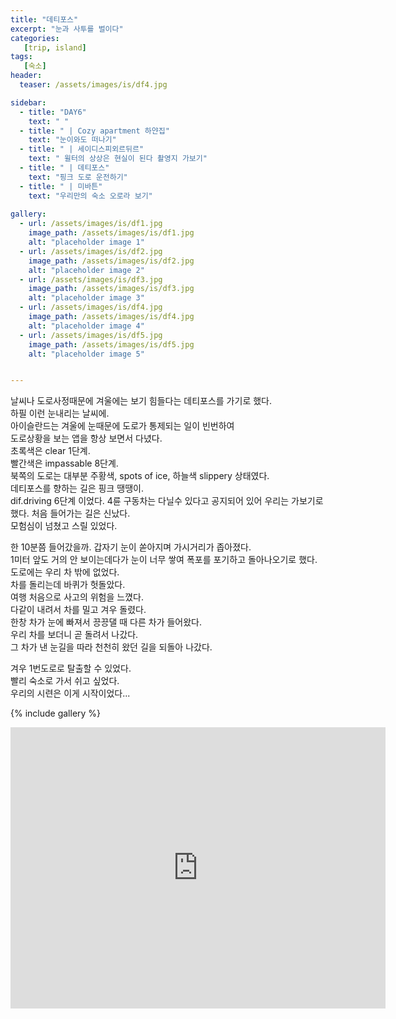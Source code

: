 ```yaml
---
title: "데티포스"
excerpt: "눈과 사투를 벌이다"
categories:
   [trip, island]
tags:
   [숙소]
header:
  teaser: /assets/images/is/df4.jpg

sidebar:
  - title: "DAY6"
    text: " "
  - title: " | Cozy apartment 하얀집"
    text: "눈이와도 떠나기"
  - title: " | 세이디스피외르뒤르"
    text: " 윌터의 상상은 현실이 된다 촬영지 가보기"
  - title: " | 데티포스"
    text: "핑크 도로 운전하기"
  - title: " | 미바튼"
    text: "우리만의 숙소 오로라 보기"
        
gallery:
  - url: /assets/images/is/df1.jpg
    image_path: /assets/images/is/df1.jpg
    alt: "placeholder image 1"
  - url: /assets/images/is/df2.jpg
    image_path: /assets/images/is/df2.jpg
    alt: "placeholder image 2"
  - url: /assets/images/is/df3.jpg
    image_path: /assets/images/is/df3.jpg
    alt: "placeholder image 3"
  - url: /assets/images/is/df4.jpg
    image_path: /assets/images/is/df4.jpg
    alt: "placeholder image 4"
  - url: /assets/images/is/df5.jpg
    image_path: /assets/images/is/df5.jpg
    alt: "placeholder image 5"


---
```


날씨나 도로사정때문에 겨울에는 보기 힘들다는 데티포스를 가기로 했다.  
하필 이런 눈내리는 날씨에.  
아이슬란드는 겨울에 눈때문에 도로가 통제되는 일이 빈번하여  
도로상황을 보는 앱을 항상 보면서 다녔다.  
초록색은 clear 1단계.    
빨간색은 impassable 8단계.    
북쪽의 도로는 대부분 주황색, spots of ice, 하늘색 slippery 상태였다.  
데티포스를 향하는 길은 핑크 땡땡이.   
dif.driving 6단계 이었다.
4륜 구동차는 다닐수 있다고 공지되어 있어 우리는 가보기로 했다.
처음 들어가는 길은 신났다.  
모험심이 넘쳤고 스릴 있었다.  

한 10분쯤 들어갔을까. 갑자기 눈이 쏟아지며 가시거리가 좁아졌다.  
1미터 앞도 거의 안 보이는데다가 눈이 너무 쌓여 폭포를 포기하고 돌아나오기로 했다.  
도로에는 우리 차 밖에 없었다.  
차를 돌리는데 바퀴가 헛돌았다.  
여행 처음으로 사고의 위험을 느꼈다.  
다같이 내려서 차를 밀고 겨우 돌렸다.  
한창 차가 눈에 빠져서 끙끙댈 때 다른 차가 들어왔다.  
우리 차를 보더니 곧 돌려서 나갔다.  
그 차가 낸 눈길을 따라 천천히 왔던 길을 되돌아 나갔다.  

겨우 1번도로로 탈출할 수 있었다.  
빨리 숙소로 가서 쉬고 싶었다.  
우리의 시련은 이게 시작이었다... 
  




{% include gallery  %}
<iframe src="https://www.google.com/maps/embed?pb=!1m28!1m12!1m3!1d423124.86339105276!2d-15.75767952540511!3d65.52712851242012!2m3!1f0!2f0!3f0!3m2!1i1024!2i768!4f13.1!4m13!3e0!4m5!1s0x48cbfefc843cd699%3A0xefc553adda96809d!2z7JWE7J207Iqs656A65OcIOyEuOydtOuUlOyKpO2UvOyZuOultOuSpOultA!3m2!1d65.2598494!2d-14.010115599999999!4m5!1s0x48cd068ace5f4fb9%3A0x404278759828237a!2z642w7Yuw7Y-s7IqkIOyVhOydtOyKrOuegOuTnA!3m2!1d65.81466619999999!2d-16.384576!5e0!3m2!1sko!2skr!4v1556886862709!5m2!1sko!2skr" width="600" height="450" frameborder="0" style="border:0" allowfullscreen></iframe>
